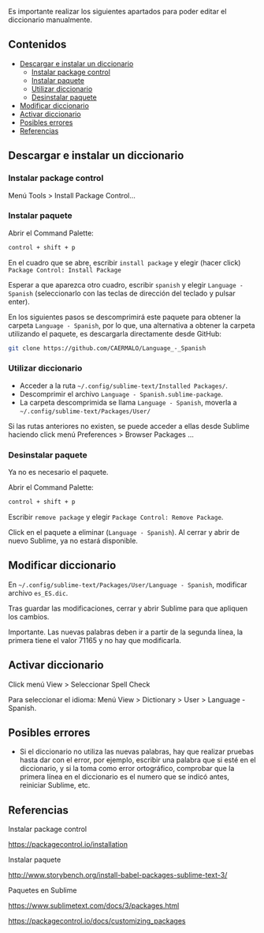 Es importante realizar los siguientes apartados para poder editar el diccionario manualmente.

## Contenidos

- [Descargar e instalar un diccionario](#descargar-e-instalar-un-diccionario)
  - [Instalar package control](#instalar-package-control)
  - [Instalar paquete](#instalar-paquete)
  - [Utilizar diccionario](#utilizar-diccionario)
  - [Desinstalar paquete](#desinstalar-paquete)
- [Modificar diccionario](#modificar-diccionario)
- [Activar diccionario](#activar-diccionario)
- [Posibles errores](#posibles-errores)
- [Referencias](#referencias)

## Descargar e instalar un diccionario

### Instalar package control

Menú Tools > Install Package Control...

### Instalar paquete

Abrir el Command Palette:

```bash
control + shift + p
```

En el cuadro que se abre, escribir `install package` y elegir (hacer click) `Package Control: Install Package`

Esperar a que aparezca otro cuadro, escribir `spanish` y elegir `Language - Spanish` (seleccionarlo con las teclas de dirección del teclado y pulsar enter).

En los siguientes pasos se descomprimirá este paquete para obtener la carpeta `Language - Spanish`, por lo que, una alternativa a obtener la carpeta utilizando el paquete, es descargarla directamente desde GitHub:

```bash
git clone https://github.com/CAERMALO/Language_-_Spanish
```

### Utilizar diccionario

- Acceder a la ruta `~/.config/sublime-text/Installed Packages/`.
- Descomprimir el archivo `Language - Spanish.sublime-package`.
- La carpeta descomprimida se llama `Language - Spanish`, moverla a `~/.config/sublime-text/Packages/User/`

Si las rutas anteriores no existen, se puede acceder a ellas desde Sublime haciendo click menú Preferences > Browser Packages ...

### Desinstalar paquete

Ya no es necesario el paquete.

Abrir el Command Palette:

```bash
control + shift + p
```

Escribir `remove package` y elegir `Package Control: Remove Package`.

Click en el paquete a eliminar (`Language - Spanish`). Al cerrar y abrir de nuevo Sublime, ya no estará disponible.

## Modificar diccionario

En `~/.config/sublime-text/Packages/User/Language - Spanish`, modificar archivo `es_ES.dic`.

Tras guardar las modificaciones, cerrar y abrir Sublime para que apliquen los cambios.

Importante. Las nuevas palabras deben ir a partir de la segunda línea, la primera tiene el valor 71165 y no hay que modificarla.

## Activar diccionario

Click menú View > Seleccionar Spell Check

Para seleccionar el idioma: Menú View > Dictionary > User > Language - Spanish.

## Posibles errores

- Si el diccionario no utiliza las nuevas palabras, hay que realizar pruebas hasta dar con el error, por ejemplo, escribir una palabra que si esté en el diccionario, y si la toma como error ortográfico, comprobar que la primera línea en el diccionario es el numero que se indicó antes, reiniciar Sublime, etc.

## Referencias

Instalar package control

<https://packagecontrol.io/installation>

Instalar paquete

<http://www.storybench.org/install-babel-packages-sublime-text-3/>

Paquetes en Sublime

<https://www.sublimetext.com/docs/3/packages.html>

<https://packagecontrol.io/docs/customizing_packages>
